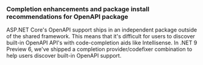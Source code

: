 ### Completion enhancements and package install recommendations for OpenAPI package

ASP.NET Core's OpenAPI support ships in an independent package outside of the shared framework. This means that it's difficult for users to discover built-in OpenAPI API's with code-completion aids like Intellisense. In .NET 9 Preview 6, we've shipped a completion provider/codefixer combination to help users discover built-in OpenAPI support.